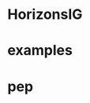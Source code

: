 # HorizonsIG

<h1>examples</h1>

<h1>pep</h1>


  
          
          
          
          
          
       

